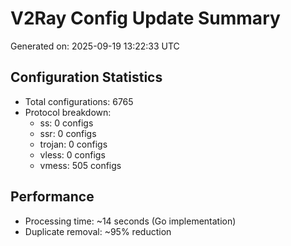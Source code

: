 # V2Ray Config Update Summary
Generated on: 2025-09-19 13:22:33 UTC

## Configuration Statistics
- Total configurations: 6765
- Protocol breakdown:
  - ss: 0 configs
  - ssr: 0 configs
  - trojan: 0 configs
  - vless: 0 configs
  - vmess: 505 configs

## Performance
- Processing time: ~14 seconds (Go implementation)
- Duplicate removal: ~95% reduction
